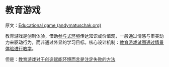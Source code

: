 # 教育游戏

原文：[Educational game (andymatuschak.org)](https://notes.andymatuschak.org/z5YBATDEy9pSqzTgNhH6MhGqgkG8mAF7QTLK5)

教育游戏是创制体验，借助[参与式环境](ttps://notes.andymatuschak.org/z63gautzqb9mmukrf85uhtefpmgbbjbqvt2r8)传达知识或价值观，一般通过情感与审美动力来驱动行为，而非通过外显的学习目标。核心设计机制：[教育游戏试图通过情景体验进行教学](https://notes.andymatuschak.org/z5xcofbnqofjnhswcsp4gbspkqag3dnzr6sxc)。

但是：[教育游戏对于创造赋能环境而言是注定失败的方法](https://notes.andymatuschak.org/z7wPt3dxX5hp6LK3PLUBTJXxk7kAhMuh8UDck)
